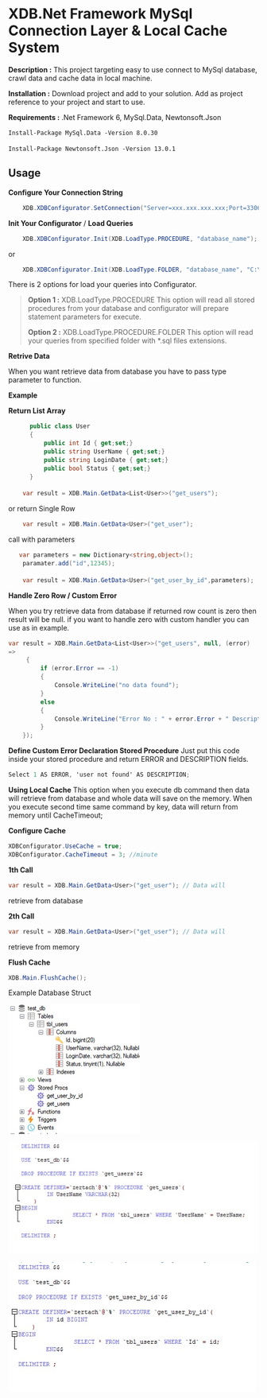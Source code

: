# XDB.Net Framework MySql Connection Layer & Local Cache System

**Description :** This project targeting easy to use connect to MySql database, crawl data and cache data in local machine.

**Installation :** Download project and add to your solution. Add as project reference to your project and start to use.

**Requirements :** .Net Framework 6,  MySql.Data, Newtonsoft.Json

    Install-Package MySql.Data -Version 8.0.30

    Install-Package Newtonsoft.Json -Version 13.0.1

## Usage

**Configure Your Connection String**
```cs
    XDB.XDBConfigurator.SetConnection("Server=xxx.xxx.xxx.xxx;Port=3306; Database=xxx;Uid=xxx;Pwd=xxxx;Connect Timeout=30;Pooling=True;CharSet=utf8;");
```
**Init Your Configurator** / **Load Queries**
```cs
    XDB.XDBConfigurator.Init(XDB.LoadType.PROCEDURE, "database_name");
```
or
```cs
    XDB.XDBConfigurator.Init(XDB.LoadType.FOLDER, "database_name", "C:\\sql");
```

There is 2 options for load your queries into Configurator.

> **Option 1 :** XDB.LoadType.PROCEDURE This option will read all stored procedures from your database and configurator will prepare statement
> parameters for execute.
> 
> **Option 2 :** XDB.LoadType.PROCEDURE.FOLDER This option will read your queries from specified folder with *.sql files extensions.

**Retrive Data**

When you want retrieve data from database you have to pass <T> type parameter to function.

**Example**

**Return List Array**
```cs
      public class User
      {
          public int Id { get;set;}
          public string UserName { get;set;}
          public string LoginDate { get;set;}
          public bool Status { get;set;}
      }

    var result = XDB.Main.GetData<List<User>>("get_users");
```
or return Single Row
```cs
    var result = XDB.Main.GetData<User>("get_user");
```
call with parameters
```cs
   var parameters = new Dictionary<string,object>();
    paramater.add("id",12345);
    
    var result = XDB.Main.GetData<User>("get_user_by_id",parameters);
```
	
**Handle Zero Row / Custom Error**

When you try retrieve data from database if returned row count is zero then result will be null. if you want to handle zero with custom handler you can use as in example.

```cs
var result = XDB.Main.GetData<List<User>>("get_users", null, (error)
=>
     {
         if (error.Error == -1)
         {
             Console.WriteLine("no data found");
         }
         else
         {
             Console.WriteLine("Error No : " + error.Error + " Description : ", error.Description);
         }
    });
```
	
**Define Custom Error Declaration Stored Procedure**
Just put this code inside your stored procedure and return ERROR and DESCRIPTION fields.

```cs
Select 1 AS ERROR, 'user not found' AS DESCRIPTION;
```
	
**Using Local Cache**
This option when you execute db command then data will retrieve from database and whole data will save on the memory. When you execute second time same command by key, data will return from memory until CacheTimeout;

**Configure Cache**
```cs
XDBConfigurator.UseCache = true;
XDBConfigurator.CacheTimeout = 3; //minute
```
	
**1th Call** 
```cs
var result = XDB.Main.GetData<User>("get_user"); // Data will
```
retrieve from database


**2th Call**
```cs
var result = XDB.Main.GetData<User>("get_user"); // Data will
```
retrieve from memory

**Flush Cache**
```cs
XDB.Main.FlushCache();
```
Example Database Struct

![](https://github.com/zertac/XDB/blob/main/Screenshots/db.jpg)

![](https://github.com/zertac/XDB/blob/main/Screenshots/pr1.jpg)

![](https://github.com/zertac/XDB/blob/main/Screenshots/pr2.jpg)
